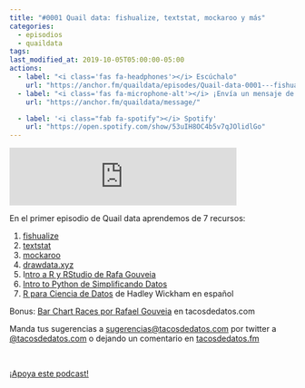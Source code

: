 ```yaml
---
title: "#0001 Quail data: fishualize, textstat, mockaroo y más"
categories:
  - episodios
  - quaildata
tags:
last_modified_at: 2019-10-05T05:00:00-05:00
actions:
  - label: "<i class='fas fa-headphones'></i> Escúchalo"
    url: "https://anchor.fm/quaildata/episodes/Quail-data-0001---fishualize--textstat--mockaroo-y-ms-e6aah0/a-aqh319"
  - label: "<i class='fas fa-microphone-alt'></i> ¡Envía un mensaje de voz!"
    url: "https://anchor.fm/quaildata/message/"

  - label: '<i class="fab fa-spotify"></i> Spotify'
    url: "https://open.spotify.com/show/53uIH8OC4b5v7qJOlidlGo"
---
```


<iframe src="https://anchor.fm/quaildata/embed/episodes/Quail-data-0001---fishualize--textstat--mockaroo-y-ms-e6aah0/a-aqh319" height="102px" width="400px" frameborder="0" scrolling="no"></iframe>

<p>En el primer episodio de Quail data aprendemos de 7 recursos:</p>
<ol>
 <li><a href="https://nschiett.github.io/fishualize/index.html">fishualize</a></li>
 <li><a href="https://github.com/shivam5992/textstat">textstat</a></li>
  <li><a href="https://www.mockaroo.com/">mockaroo</a></li>
  <li><a href="https://drawdata.xyz">drawdata.xyz</a></li>
  <li>I<a href="https://gonzalezgouveia.com/">ntro a R y RStudio de Rafa Gouveia</a></li>
  <li><a href="https://www.youtube.com/channel/UCnQabUZf-uDRYepsZCSWTJQ/">Intro to Python de Simplificando Datos</a></li>
  <li><a href="https://es.r4ds.hadley.nz/">R para Ciencia de Datos</a> de Hadley Wickham en español</li>
</ol>
<p>Bonus: <a href="https://tacosdedatos.com/como-hacer-carrera-de-barras-en-r">Bar Chart Races por Rafael Gouveia</a> en tacosdedatos.com</p>
<p>Manda tus sugerencias a <a href="mailto:sugerencias@tacosdedatos.com">sugerencias@tacosdedatos.com</a> por twitter a <a href="https://twitter.com/tacosdedatos">@tacosdedatos.com</a> o dejando un comentario en <a href="https://tacosdedatos.fm">tacosdedatos.fm</a></p>
<p><br></p>
<p><a href="https://anchor.fm/quaildata" rel="payment">¡Apoya este podcast!</a></p>